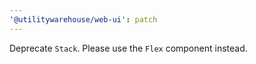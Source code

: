 ```yaml
---
'@utilitywarehouse/web-ui': patch
---
```


Deprecate `Stack`. Please use the `Flex` component instead.
